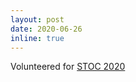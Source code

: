 ```yaml
---
layout: post
date: 2020-06-26
inline: true
---
```


Volunteered for <a href="http://acm-stoc.org/stoc2020/">STOC 2020</a>

